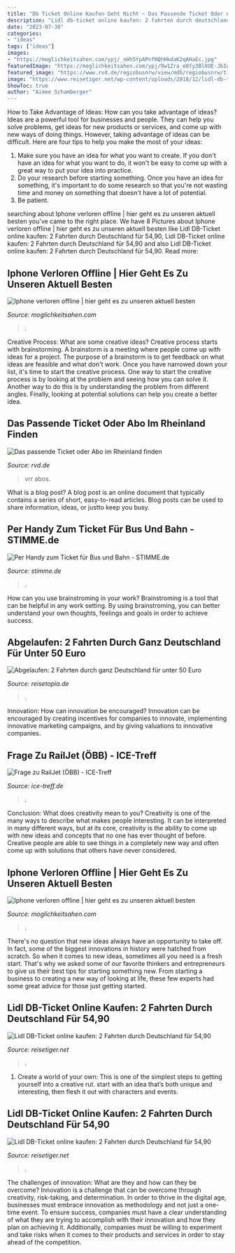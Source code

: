 ```yaml
---
title: "Db Ticket Online Kaufen Geht Nicht ~ Das Passende Ticket Oder Abo Im Rheinland Finden"
description: "Lidl db-ticket online kaufen: 2 fahrten durch deutschland für 54,90"
date: "2023-07-30"
categories:
- "ideas"
tags: ["ideas"]
images:
- "https://moglichkeitsahen.com/ypj/_nHh5YpAPnfNQhHkdaK2qAHaEc.jpg"
featuredImage: "https://moglichkeitsahen.com/ypj/9w1Zra_e8fy3BlXOE-JbIgHaLF.jpg"
featured_image: "https://www.rvd.de/regiobusnrw/view/mdb/regiobusnrw/tickets_tarife/mdb_326128_aa_tickets_960x680_727x364_cp_0x69_960x549.jpg"
image: "https://www.reisetiger.net/wp-content/uploads/2018/12/lidl-db-ticket-deutschland-768x463.png"
ShowToc: true
author: "Aimee Schamberger"
---
```



How to Take Advantage of Ideas: How can you take advantage of ideas?
Ideas are a powerful tool for businesses and people. They can help you solve problems, get ideas for new products or services, and come up with new ways of doing things. However, taking advantage of ideas can be difficult. Here are four tips to help you make the most of your ideas: 
1. Make sure you have an idea for what you want to create. If you don't have an idea for what you want to do, it won't be easy to come up with a great way to put your idea into practice. 
2. Do your research before starting something. Once you have an idea for something, it's important to do some research so that you're not wasting time and money on something that doesn't have a lot of potential. 
3. Be patient.

	

		
searching about Iphone verloren offline | hier geht es zu unseren aktuell besten you've came to the right place. We have 8 Pictures about Iphone verloren offline | hier geht es zu unseren aktuell besten like Lidl DB-Ticket online kaufen: 2 Fahrten durch Deutschland für 54,90, Lidl DB-Ticket online kaufen: 2 Fahrten durch Deutschland für 54,90 and also Lidl DB-Ticket online kaufen: 2 Fahrten durch Deutschland für 54,90. Read more:
		
    
## Iphone Verloren Offline | Hier Geht Es Zu Unseren Aktuell Besten

<img loading=lazy src="https://moglichkeitsahen.com/ypj/_nHh5YpAPnfNQhHkdaK2qAHaEc.jpg" onerror="this.onerror=null;this.src='https://tse4.mm.bing.net/th?id=OIP.qLdH1wSDkKcPUWxlUMaFqAAAAA&amp;pid=15.1';" alt="Iphone verloren offline | hier geht es zu unseren aktuell besten">

_Source: moglichkeitsahen.com_

>. 

	

Creative Process: What are some creative ideas?
Creative process starts with brainstorming. A brainstorm is a meeting where people come up with ideas for a project. The purpose of a brainstorm is to get feedback on what ideas are feasible and what don't work. Once you have narrowed down your list, it's time to start the creative process.
One way to start the creative process is by looking at the problem and seeing how you can solve it. Another way to do this is by understanding the problem from different angles. Finally, looking at potential solutions can help you create a better idea.

    
## Das Passende Ticket Oder Abo Im Rheinland Finden

<img loading=lazy src="https://www.rvd.de/regiobusnrw/view/mdb/regiobusnrw/tickets_tarife/mdb_326128_aa_tickets_960x680_727x364_cp_0x69_960x549.jpg" onerror="this.onerror=null;this.src='https://tse4.mm.bing.net/th?id=OIP.nSk7-0_p2j24pHE3oJixcgHaDt&amp;pid=15.1';" alt="Das passende Ticket oder Abo im Rheinland finden">

_Source: rvd.de_

>vrr abos. 

	

What is a blog post?
A blog post is an online document that typically contains a series of short, easy-to-read articles. Blog posts can be used to share information, ideas, or justto keep you busy.

    
## Per Handy Zum Ticket Für Bus Und Bahn - STIMME.de

<img loading=lazy src="https://static2.heilbronnerstimme.de/storage/image/7/1/7/9/3139717_default_1si48A_QQ3rKn.jpg" onerror="this.onerror=null;this.src='https://tse2.mm.bing.net/th?id=OIP.k7onq6pscLpt7DysbHOkIAHaC3&amp;pid=15.1';" alt="Per Handy zum Ticket für Bus und Bahn - STIMME.de">

_Source: stimme.de_

>. 

	

How can you use brainstroming in your work?
Brainstroming is a tool that can be helpful in any work setting. By using brainstroming, you can better understand your own thoughts, feelings and goals in order to achieve success.

    
## Abgelaufen: 2 Fahrten Durch Ganz Deutschland Für Unter 50 Euro

<img loading=lazy src="https://reisetopia.de/wp-content/uploads/2017/10/DB-Bahn-ICE-3-Velaro-D-Stuttgart-1600x901.jpeg" onerror="this.onerror=null;this.src='https://tse1.mm.bing.net/th?id=OIP.9H8QQKGT_sAd0juNFnQRCgHaEK&amp;pid=15.1';" alt="Abgelaufen: 2 Fahrten durch ganz Deutschland für unter 50 Euro">

_Source: reisetopia.de_

>. 

	

Innovation: How can innovation be encouraged?
Innovation can be encouraged by creating incentives for companies to innovate, implementing innovative marketing campaigns, and by giving valuations to innovative companies.

    
## Frage Zu RailJet (ÖBB) - ICE-Treff

<img loading=lazy src="http://abload.de/img/bregenzccudz.jpg" onerror="this.onerror=null;this.src='https://tse4.mm.bing.net/th?id=OIP.VtUwbgojw9QaS1Ft0XCWZgHaCe&amp;pid=15.1';" alt="Frage zu RailJet (ÖBB) - ICE-Treff">

_Source: ice-treff.de_

>. 

	

Conclusion: What does creativity mean to you?
Creativity is one of the many ways to describe what makes people interesting. It can be interpreted in many different ways, but at its core, creativity is the ability to come up with new ideas and concepts that no one has ever thought of before. Creative people are able to see things in a completely new way and often come up with solutions that others have never considered.

    
## Iphone Verloren Offline | Hier Geht Es Zu Unseren Aktuell Besten

<img loading=lazy src="https://moglichkeitsahen.com/ypj/9w1Zra_e8fy3BlXOE-JbIgHaLF.jpg" onerror="this.onerror=null;this.src='https://tse2.mm.bing.net/th?id=OIP.-MLHW-mOvp9iGjidyFh6fQAAAA&amp;pid=15.1';" alt="Iphone verloren offline | hier geht es zu unseren aktuell besten">

_Source: moglichkeitsahen.com_

>. 

	

There's no question that new ideas always have an opportunity to take off. In fact, some of the biggest innovations in history were hatched from scratch. So when it comes to new ideas, sometimes all you need is a fresh start. That's why we asked some of our favorite thinkers and entrepreneurs to give us their best tips for starting something new. From starting a business to creating a new way of looking at life, these few experts had some great advice for those just getting started.

    
## Lidl DB-Ticket Online Kaufen: 2 Fahrten Durch Deutschland Für 54,90

<img loading=lazy src="https://www.reisetiger.net/wp-content/uploads/2018/12/lidl-db-ticket-deutschland-768x463.png" onerror="this.onerror=null;this.src='https://tse3.mm.bing.net/th?id=OIP.rO91k4rfv-ZiDj7lsQCztgHaEd&amp;pid=15.1';" alt="Lidl DB-Ticket online kaufen: 2 Fahrten durch Deutschland für 54,90">

_Source: reisetiger.net_

>. 

	

1. Create a world of your own: This is one of the simplest steps to getting yourself into a creative rut. start with an idea that’s both unique and interesting, then flesh it out with characters and events.

    
## Lidl DB-Ticket Online Kaufen: 2 Fahrten Durch Deutschland Für 54,90

<img loading=lazy src="https://www.reisetiger.net/wp-content/uploads/2018/12/lidl-db-ticket-deutschland-460x277.png" onerror="this.onerror=null;this.src='https://tse3.mm.bing.net/th?id=OIP.czMyQ26YP0lkEPOQKsI1ngAAAA&amp;pid=15.1';" alt="Lidl DB-Ticket online kaufen: 2 Fahrten durch Deutschland für 54,90">

_Source: reisetiger.net_

>. 

	

The challenges of innovation: What are they and how can they be overcome?
Innovation is a challenge that can be overcome through creativity, risk-taking, and determination. In order to thrive in the digital age, businesses must embrace innovation as methodology and not just a one-time event. To ensure success, companies must have a clear understanding of what they are trying to accomplish with their innovation and how they plan on achieving it. Additionally, companies must be willing to experiment and take risks when it comes to their products and services in order to stay ahead of the competition.

